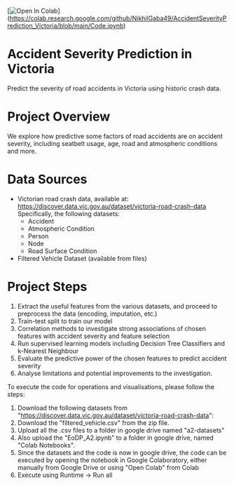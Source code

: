 [![Open In Colab](https://colab.research.google.com/assets/colab-badge.svg)]
(https://colab.research.google.com/github/NikhilGaba49/AccidentSeverityPrediction_Victoria/blob/main/Code.ipynb)

# Accident Severity Prediction in Victoria
Predict the severity of road accidents in Victoria using historic crash data. 

# Project Overview
We explore how predictive some factors of road accidents are on accident severity, including seatbelt usage, age, road and atmospheric conditions and more.

# Data Sources
- Victorian road crash data, available at: https://discover.data.vic.gov.au/dataset/victoria-road-crash-data
  Specifically, the following datasets:
  - Accident
  - Atmospheric Condition
  - Person
  - Node
  - Road Surface Condition
- Filtered Vehicle Dataset (available from files)

# Project Steps
1. Extract the useful features from the various datasets, and proceed to preprocess the data (encoding, imputation, etc.)
2. Train-test split to train our model
3. Correlation methods to investigate strong associations of chosen features with accident severity and feature selection
4. Run supervised learning models including Decision Tree Classifiers and k-Nearest Neighbour
5. Evaluate the predictive power of the chosen features to predict accident severity
6. Analyse limitations and potential improvements to the investigation.

To execute the code for operations and visualisations, please follow the steps:
1. Download the following datasets from "https://discover.data.vic.gov.au/dataset/victoria-road-crash-data":
2. Download the "filtered_vehicle.csv" from the zip file.
3. Upload all the .csv files to a folder in google drive named "a2-datasets"
4. Also upload the "EoDP_A2.ipynb" to a folder in google drive, 
named "Colab Notebooks".
5. Since the datasets and the code is now in google drive, the code can be executed by opening the notebook in Google Colaboratory, either manually from Google Drive or using "Open Colab" from Colab
6. Execute using Runtime -> Run all 
